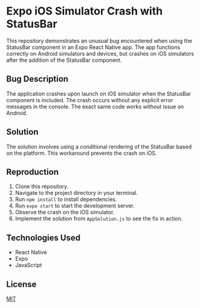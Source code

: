 # Expo iOS Simulator Crash with StatusBar

This repository demonstrates an unusual bug encountered when using the StatusBar component in an Expo React Native app. The app functions correctly on Android simulators and devices, but crashes on iOS simulators after the addition of the StatusBar component.

## Bug Description

The application crashes upon launch on iOS simulator when the StatusBar component is included. The crash occurs without any explicit error messages in the console.  The exact same code works without issue on Android.

## Solution

The solution involves using a conditional rendering of the StatusBar based on the platform. This workaround prevents the crash on iOS.

## Reproduction

1. Clone this repository.
2. Navigate to the project directory in your terminal.
3. Run `npm install` to install dependencies.
4. Run `expo start` to start the development server.
5. Observe the crash on the iOS simulator.
6. Implement the solution from `AppSolution.js` to see the fix in action.

## Technologies Used

* React Native
* Expo
* JavaScript

## License

[MIT](https://choosealicense.com/licenses/mit/) 